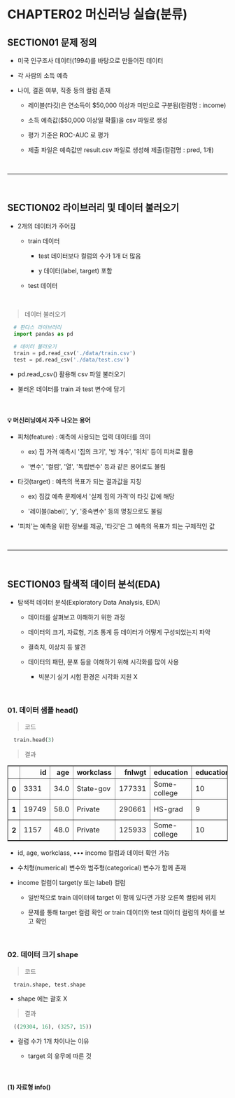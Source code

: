 # CHAPTER02 머신러닝 실습(분류)
SECTION01 문제 정의
---
- 미국 인구조사 데이터(1994)를 바탕으로 만들어진 데이터

- 각 사람의 소득 예측

- 나이, 결혼 여부, 직종 등의 컬럼 존재

  - 레이블(타깃)은 연소득이 $50,000 이상과 미만으로 구분됨(컬럼명 : income)
 
  - 소득 예측값($50,000 이상일 확률)을 csv 파일로 생성
 
  - 평가 기준은 ROC-AUC 로 평가
 
  - 제출 파일은 예측값만 result.csv 파일로 생성해 제출(컬럼명 : pred, 1개)

<br>

---

<Br>

SECTION02 라이브러리 및 데이터 불러오기
---
- 2개의 데이터가 주어짐

  - train 데이터
 
    - test 데이터보다 컬럼의 수가 1개 더 많음
   
    - y 데이터(label, target) 포함
 
  - test 데이터

<br>

> 데이터 불러오기
```python
  # 판다스 라이브러리
  import pandas as pd
  
  # 데이터 불러오기
  train = pd.read_csv('./data/train.csv')
  test = pd.read_csv('./data/test.csv')
```
- pd.read_csv() 활용해 csv 파일 불러오기

- 불러온 데이터를 train 과 test 변수에 담기

<br>

#### 💡 머신러닝에서 자주 나오는 용어
- 피처(feature) : 예측에 사용되는 입력 데이터를 의미

  - ex) 집 가격 예측시 '집의 크기', '방 개수', '위치' 등이 피처로 활용
 
  - '변수', '컬럼', '열', '독립변수' 등과 같은 용어로도 불림
 
- 타깃(target) : 예측의 목표가 되는 결과값을 지칭

  - ex) 집값 예측 문제에서 '실제 집의 가격'이 타깃 값에 해당
 
  - '레이블(label)', 'y', '종속변수' 등의 명칭으로도 불림
 
- '피처'는 예측을 위한 정보를 제공, '타깃'은 그 예측의 목표가 되는 구체적인 값

<br>

---

<br>

SECTION03 탐색적 데이터 분석(EDA)
---
- 탐색적 데이터 분석(Exploratory Data Analysis, EDA)

  - 데이터를 살펴보고 이해하기 위한 과정
 
  - 데이터의 크기, 자료형, 기초 통계 등 데이터가 어떻게 구성되었는지 파악
 
  - 결측치, 이상치 등 발견
 
  - 데이터의 패턴, 분포 등을 이해하기 위해 시각화를 많이 사용
 
    - 빅분기 실기 시험 환경은 시각화 지원 X

<br>

### 01. 데이터 샘플 head()
> 코드
```python
  train.head(3)
```

> 결과
<div>
<table border="1" class="dataframe">
  <thead>
    <tr style="text-align: right;">
      <th></th>
      <th>id</th>
      <th>age</th>
      <th>workclass</th>
      <th>fnlwgt</th>
      <th>education</th>
      <th>education.num</th>
      <th>marital.status</th>
      <th>occupation</th>
      <th>relationship</th>
      <th>race</th>
      <th>sex</th>
      <th>capital.gain</th>
      <th>capital.loss</th>
      <th>hours.per.week</th>
      <th>native.country</th>
      <th>income</th>
    </tr>
  </thead>
  <tbody>
    <tr>
      <th>0</th>
      <td>3331</td>
      <td>34.0</td>
      <td>State-gov</td>
      <td>177331</td>
      <td>Some-college</td>
      <td>10</td>
      <td>Married-civ-spouse</td>
      <td>Prof-specialty</td>
      <td>Husband</td>
      <td>Black</td>
      <td>Male</td>
      <td>4386</td>
      <td>0</td>
      <td>40.0</td>
      <td>United-States</td>
      <td>&gt;50K</td>
    </tr>
    <tr>
      <th>1</th>
      <td>19749</td>
      <td>58.0</td>
      <td>Private</td>
      <td>290661</td>
      <td>HS-grad</td>
      <td>9</td>
      <td>Married-civ-spouse</td>
      <td>Craft-repair</td>
      <td>Husband</td>
      <td>White</td>
      <td>Male</td>
      <td>0</td>
      <td>0</td>
      <td>40.0</td>
      <td>United-States</td>
      <td>&lt;=50K</td>
    </tr>
    <tr>
      <th>2</th>
      <td>1157</td>
      <td>48.0</td>
      <td>Private</td>
      <td>125933</td>
      <td>Some-college</td>
      <td>10</td>
      <td>Widowed</td>
      <td>Exec-managerial</td>
      <td>Unmarried</td>
      <td>Black</td>
      <td>Female</td>
      <td>0</td>
      <td>1669</td>
      <td>38.0</td>
      <td>United-States</td>
      <td>&lt;=50K</td>
    </tr>
  </tbody>
</table>
</div>

- id, age, workclass, ••• income 컬럼과 데이터 확인 가능

- 수치형(numerical) 변수와 범주형(categorical) 변수가 함께 존재

- income 컬럼이 target(y 또는 label) 컬럼

  - 일반적으로 train 데이터에 target 이 함께 있다면 가장 오른쪽 컬럼에 위치
 
  - 문제를 통해 target 컬럼 확인 or train 데이터와 test 데이터 컬럼의 차이를 보고 확인

<br>

### 02. 데이터 크기 shape
> 코드
```python
  train.shape, test.shape
```
- shape 에는 괄호 X

> 결과
```python
  ((29304, 16), (3257, 15))
```
- 컬럼 수가 1개 차이나는 이유

  - target 의 유무에 따른 것

<br>

#### (1) 자료형 info()

















